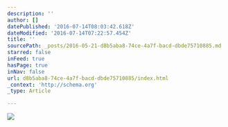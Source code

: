 ```yaml
---
description: ''
author: []
datePublished: '2016-07-14T08:03:42.618Z'
dateModified: '2016-07-14T07:22:57.454Z'
title: ''
sourcePath: _posts/2016-05-21-d8b5aba8-74ce-4a7f-bacd-dbde75710885.md
starred: false
inFeed: true
hasPage: true
inNav: false
url: d8b5aba8-74ce-4a7f-bacd-dbde75710885/index.html
_context: 'http://schema.org'
_type: Article

---
```

![](https://the-grid-user-content.s3-us-west-2.amazonaws.com/09788ed8-7d39-4faa-9ca2-b7c227a4f042.jpg)